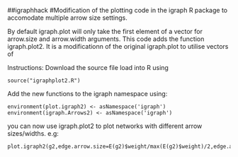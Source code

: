 ##igraphhack
#Modification of the plotting code in the igraph R package to accomodate multiple arrow size settings.

By default igraph.plot will only take the first element of a vector for arrow.size and arrow.width arguments. 
This code adds the function igraph.plot2. It is a modificationn of the original igraph.plot to utilise vectors of 

Instructions:
Download the source file
load into R using 

```
source("igraphplot2.R")
```

Add the new functions to the igraph namespace using:

```
environment(plot.igraph2) <- asNamespace('igraph')
environment(igraph.Arrows2) <- asNamespace('igraph')
```

you can now use igraph.plot2 to plot networks with different arrow sizes/widths.
e.g:
```
plot.igraph2(g2,edge.arrow.size=E(g2)$weight/max(E(g2)$weight)/2,edge.arrow.width=E(g2)$weight/max(E(g2)$weight))
```
